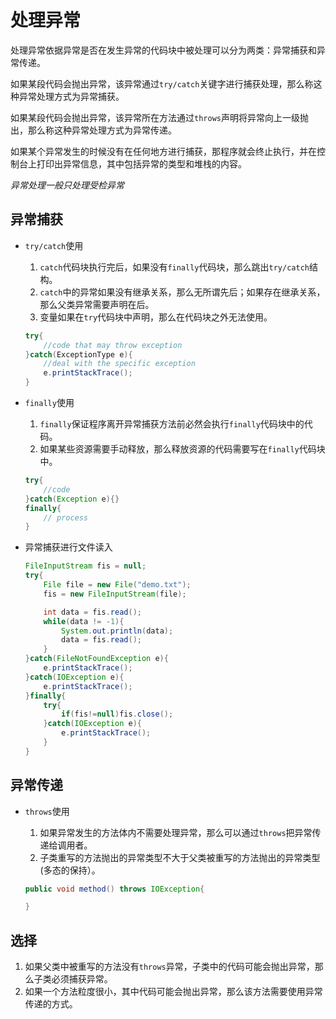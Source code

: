 # 处理异常

处理异常依据异常是否在发生异常的代码块中被处理可以分为两类：异常捕获和异常传递。

如果某段代码会抛出异常，该异常通过`try/catch`关键字进行捕获处理，那么称这种异常处理方式为异常捕获。

如果某段代码会抛出异常，该异常所在方法通过`throws`声明将异常向上一级抛出，那么称这种异常处理方式为异常传递。

如果某个异常发生的时候没有在任何地方进行捕获，那程序就会终止执行，并在控制台上打印出异常信息，其中包括异常的类型和堆栈的内容。

_异常处理一般只处理受检异常_

## 异常捕获

* `try/catch`使用

  1. `catch`代码块执行完后，如果没有`finally`代码块，那么跳出`try/catch`结构。
  2. `catch`中的异常如果没有继承关系，那么无所谓先后；如果存在继承关系，那么父类异常需要声明在后。
  3. 变量如果在`try`代码块中声明，那么在代码块之外无法使用。

  ```java
  try{
      //code that may throw exception
  }catch(ExceptionType e){
      //deal with the specific exception
      e.printStackTrace();
  }
  ```

* `finally`使用

  1. `finally`保证程序离开异常捕获方法前必然会执行`finally`代码块中的代码。
  2. 如果某些资源需要手动释放，那么释放资源的代码需要写在`finally`代码块中。

  ```java
  try{
      //code
  }catch(Exception e){}
  finally{
      // process 
  }
  ```

* 异常捕获进行文件读入

  ```java
  FileInputStream fis = null;
  try{
      File file = new File("demo.txt");
      fis = new FileInputStream(file);

      int data = fis.read();
      while(data != -1){
          System.out.println(data);
          data = fis.read();
      }
  }catch(FileNotFoundException e){
      e.printStackTrace();
  }catch(IOException e){
      e.printStackTrace();
  }finally{
      try{
          if(fis!=null)fis.close();   
      }catch(IOException e){
          e.printStackTrace();
      }
  }
  ```

## 异常传递

* `throws`使用

  1. 如果异常发生的方法体内不需要处理异常，那么可以通过`throws`把异常传递给调用者。
  2. 子类重写的方法抛出的异常类型不大于父类被重写的方法抛出的异常类型\(多态的保持）。

  ```java
  public void method() throws IOException{

  }
  ```

## 选择

1. 如果父类中被重写的方法没有`throws`异常，子类中的代码可能会抛出异常，那么子类必须捕获异常。
2. 如果一个方法粒度很小，其中代码可能会抛出异常，那么该方法需要使用异常传递的方式。

